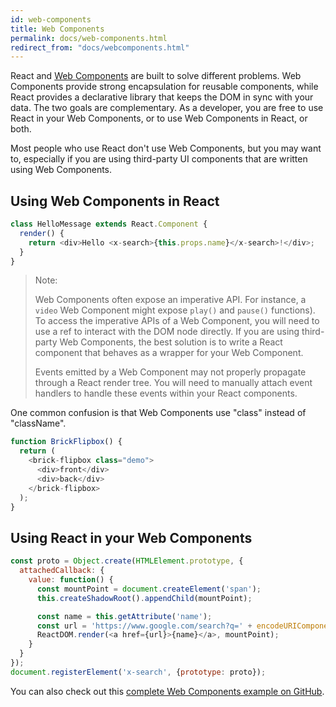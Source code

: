 ```yaml
---
id: web-components
title: Web Components
permalink: docs/web-components.html
redirect_from: "docs/webcomponents.html"
---
```


React and [Web Components](https://developer.mozilla.org/en-US/docs/Web/Web_Components) are built to solve different problems.  Web Components provide strong encapsulation for reusable components, while React provides a declarative library that keeps the DOM in sync with your data. The two goals are complementary. As a developer, you are free to use React in your Web Components, or to use Web Components in React, or both.

Most people who use React don't use Web Components, but you may want to, especially if you are using third-party UI components that are written using Web Components.

## Using Web Components in React

```javascript
class HelloMessage extends React.Component {
  render() {
    return <div>Hello <x-search>{this.props.name}</x-search>!</div>;
  }
}
```

> Note:
>
> Web Components often expose an imperative API. For instance, a `video` Web Component might expose `play()` and `pause()` functions). To access the imperative APIs of a Web Component, you will need to use a ref to interact with the DOM node directly. If you are using third-party Web Components, the best solution is to write a React component that behaves as a wrapper for your Web Component.
>
> Events emitted by a Web Component may not properly propagate through a React render tree.
> You will need to manually attach event handlers to handle these events within your React components.

One common confusion is that Web Components use "class" instead of "className".

```javascript
function BrickFlipbox() {
  return (
    <brick-flipbox class="demo">
      <div>front</div>
      <div>back</div>
    </brick-flipbox>
  );
}
```

## Using React in your Web Components

```javascript
const proto = Object.create(HTMLElement.prototype, {
  attachedCallback: {
    value: function() {
      const mountPoint = document.createElement('span');
      this.createShadowRoot().appendChild(mountPoint);

      const name = this.getAttribute('name');
      const url = 'https://www.google.com/search?q=' + encodeURIComponent(name);
      ReactDOM.render(<a href={url}>{name}</a>, mountPoint);
    }
  }
});
document.registerElement('x-search', {prototype: proto});
```

You can also check out this [complete Web Components example on GitHub](https://github.com/facebook/react/tree/master/examples/webcomponents).
